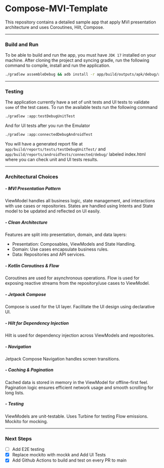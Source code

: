 # Compose-MVI-Template

This repository contains a detailed sample app that apply MVI presentation architecture and uses Coroutines, Hilt, Compose. 

---
### Build and Run

To be able to build and run the app, you must have `JDK 17` installed on your machine.
After cloning the project and syncing gradle, run the following command to compile, install and run the application.
```sh
./gradlew assembleDebug && adb install -r app/build/outputs/apk/debug/app-debug.apk && adb shell am start -n com.example.compose_template/.MainActivity
```

---

### Testing

The application currently have a set of unit tests and UI tests to validate `some` of the test cases. To run the available tests run the following command

```sh
./gradlew :app:testDebugUnitTest
```

And for UI tests after you run the Emulator

```sh
./gradlew :app:connectedDebugAndroidTest
```

You will have a generated report file at `app/build/reports/tests/testDebugUnitTest/` and `app/build/reports/androidTests/connected/debug/` labeled index.html where you can check unit and UI tests results.

---

### Architectural Choices

##### - MVI Presentation Pattern
ViewModel handles all business logic, state management, and interactions with use cases or repositories. States are handled using Intents and State model to be updated and reflected on UI easily.

##### - Clean Architecture
Features are split into presentation, domain, and data layers:
- Presentation: Composables, ViewModels and State Handling.
- Domain: Use cases encapsulate business rules.
- Data: Repositories and API services.

##### - Kotlin Coroutines & Flow
Coroutines are used for asynchronous operations. Flow is used for exposing reactive streams from the repository/use cases to ViewModel.

##### - Jetpack Compose
Compose is used for the UI layer. Facilitate the UI design using declarative UI.

##### - Hilt for Dependency Injection
Hilt is used for dependency injection across ViewModels and repositories.

##### - Navigation
Jetpack Compose Navigation handles screen transitions.

##### - Caching & Pagination
Cached data is stored in memory in the ViewModel for offline-first feel.
Pagination logic ensures efficient network usage and smooth scrolling for long lists.

##### - Testing
ViewModels are unit-testable. Uses Turbine for testing Flow emissions. Mockito for mocking.

---

### Next Steps
 - [ ] Add E2E testing 
 - [X] Replace mockito with mockk and Add UI Tests
 - [X] Add Github Actions to build and test on every PR to main
